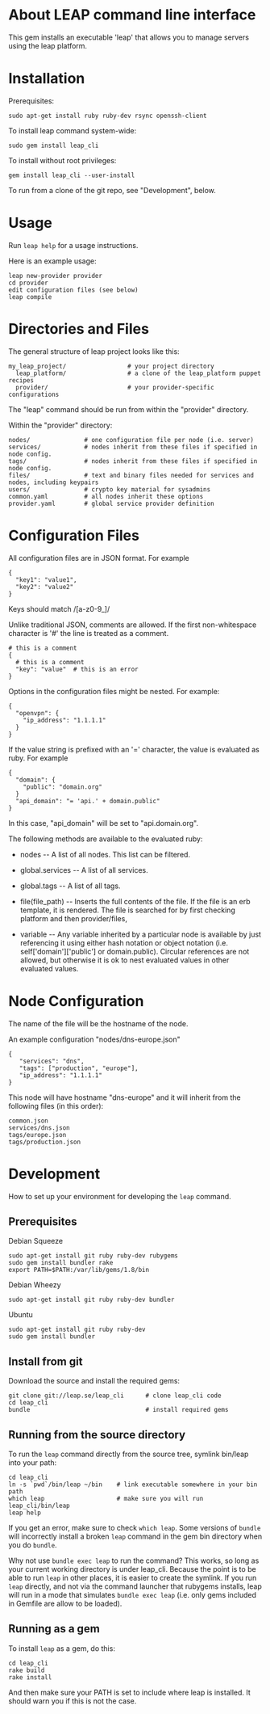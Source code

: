 About LEAP command line interface
=================================

This gem installs an executable 'leap' that allows you to manage servers using the leap platform.

Installation
=================================

Prerequisites:

    sudo apt-get install ruby ruby-dev rsync openssh-client

To install leap command system-wide:

    sudo gem install leap_cli

To install without root privileges:

    gem install leap_cli --user-install

To run from a clone of the git repo, see "Development", below.

Usage
=================================

Run `leap help` for a usage instructions.

Here is an example usage:

    leap new-provider provider
    cd provider
    edit configuration files (see below)
    leap compile

Directories and Files
=================================

The general structure of leap project looks like this:

    my_leap_project/                 # your project directory
      leap_platform/                 # a clone of the leap_platform puppet recipes
      provider/                      # your provider-specific configurations

The "leap" command should be run from within the "provider" directory.

Within the "provider" directory:

    nodes/               # one configuration file per node (i.e. server)
    services/            # nodes inherit from these files if specified in node config.
    tags/                # nodes inherit from these files if specified in node config.
    files/               # text and binary files needed for services and nodes, including keypairs
    users/               # crypto key material for sysadmins
    common.yaml          # all nodes inherit these options
    provider.yaml        # global service provider definition

Configuration Files
=================================

All configuration files are in JSON format. For example

    {
      "key1": "value1",
      "key2": "value2"
    }

Keys should match /[a-z0-9_]/

Unlike traditional JSON, comments are allowed. If the first non-whitespace character is '#' the line is treated as a comment.

    # this is a comment
    {
      # this is a comment
      "key": "value"  # this is an error
    }

Options in the configuration files might be nested. For example:

    {
      "openvpn": {
        "ip_address": "1.1.1.1"
      }
    }

If the value string is prefixed with an '=' character, the value is evaluated as ruby. For example

    {
      "domain": {
        "public": "domain.org"
      }
      "api_domain": "= 'api.' + domain.public"
    }

In this case, "api_domain" will be set to "api.domain.org".

The following methods are available to the evaluated ruby:

* nodes -- A list of all nodes. This list can be filtered.

* global.services -- A list of all services.

* global.tags -- A list of all tags.

* file(file_path) -- Inserts the full contents of the file. If the file is an erb
  template, it is rendered. The file is searched for by first checking platform
  and then provider/files,

* variable -- Any variable inherited by a particular node is available
  by just referencing it using either hash notation or object notation
  (i.e. self['domain']['public'] or domain.public). Circular
  references are not allowed, but otherwise it is ok to nest
  evaluated values in other evaluated values.


Node Configuration
=================================

The name of the file will be the hostname of the node.

An example configuration "nodes/dns-europe.json"

    {
       "services": "dns",
       "tags": ["production", "europe"],
       "ip_address": "1.1.1.1"
    }

This node will have hostname "dns-europe" and it will inherit from the following files (in this order):

    common.json
    services/dns.json
    tags/europe.json
    tags/production.json

Development
=================================

How to set up your environment for developing the ``leap`` command.

Prerequisites
---------------------------------

Debian Squeeze

    sudo apt-get install git ruby ruby-dev rubygems
    sudo gem install bundler rake
    export PATH=$PATH:/var/lib/gems/1.8/bin

Debian Wheezy

    sudo apt-get install git ruby ruby-dev bundler

Ubuntu

    sudo apt-get install git ruby ruby-dev
    sudo gem install bundler

Install from git
--------------------------------------

Download the source and install the required gems:

    git clone git://leap.se/leap_cli      # clone leap_cli code
    cd leap_cli
    bundle                                # install required gems

Running from the source directory
--------------------------------------

To run the ``leap`` command directly from the source tree, symlink bin/leap
into your path:

    cd leap_cli
    ln -s `pwd`/bin/leap ~/bin    # link executable somewhere in your bin path
    which leap                    # make sure you will run leap_cli/bin/leap
    leap help

If you get an error, make sure to check ``which leap``. Some versions of ``bundle`` will
incorrectly install a broken ``leap`` command in the gem bin directory when you do ``bundle``.

Why not use ``bundle exec leap`` to run the command? This works, so long as your current
working directory is under leap_cli. Because the point is to be able to run ``leap`` in
other places, it is easier to create the symlink. If you run ``leap`` directly, and not via
the command launcher that rubygems installs, leap will run in a mode that simulates
``bundle exec leap`` (i.e. only gems included in Gemfile are allow to be loaded).

Running as a gem
--------------------------------------

To install ``leap`` as a gem, do this:

    cd leap_cli
    rake build
    rake install

And then make sure your PATH is set to include where leap is installed.
It should warn you if this is not the case.

